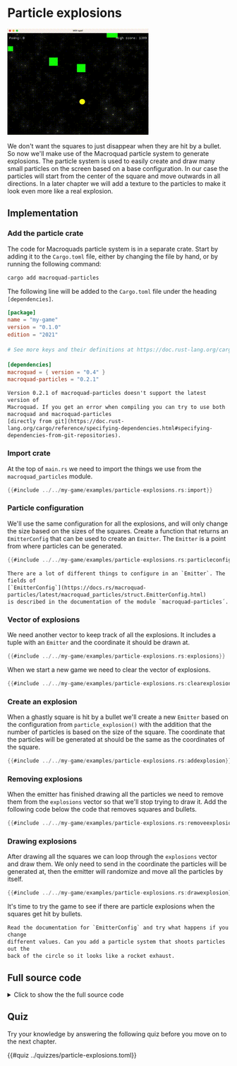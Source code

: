 # Particle explosions

![Screenshot](images/particle-explosions.gif#center)

We don't want the squares to just disappear when they are hit by a bullet. So
now we'll make use of the Macroquad particle system to generate explosions.
The particle system is used to easily create and draw many small particles on
the screen based on a base configuration. In our case the particles will start
from the center of the square and move outwards in all directions. In a later
chapter we will add a texture to the particles to make it look even more like
a real explosion.

## Implementation

### Add the particle crate

The code for Macroquads particle system is in a separate crate. Start by
adding it to the `Cargo.toml` file, either by changing the file by hand, or by
running the following command:

```sh
cargo add macroquad-particles
```

The following line will be added to the `Cargo.toml` file under the heading
`[dependencies]`.

```toml [hl,10]
[package]
name = "my-game"
version = "0.1.0"
edition = "2021"

# See more keys and their definitions at https://doc.rust-lang.org/cargo/reference/manifest.html

[dependencies]
macroquad = { version = "0.4" }
macroquad-particles = "0.2.1"
```

```admonish bug
Version 0.2.1 of macroquad-particles doesn't support the latest version of
Macroquad. If you get an error when compiling you can try to use both
macroquad and macroquad-particles 
[directly from git](https://doc.rust-lang.org/cargo/reference/specifying-dependencies.html#specifying-dependencies-from-git-repositories).
```

### Import crate

At the top of `main.rs` we need to import the things we use from the
`macroquad_particles` module.

```rust
{{#include ../../my-game/examples/particle-explosions.rs:import}}
```

### Particle configuration

We'll use the same configuration for all the explosions, and will only change
the size based on the sizes of the squares. Create a function that returns an
`EmitterConfig` that can be used to create an `Emitter`. The `Emitter` is a
point from where particles can be generated.

```rust
{{#include ../../my-game/examples/particle-explosions.rs:particleconfig}}
```

```admonish info
There are a lot of different things to configure in an `Emitter`. The fields of 
[`EmitterConfig`](https://docs.rs/macroquad-particles/latest/macroquad_particles/struct.EmitterConfig.html)
is described in the documentation of the module `macroquad-particles´.
```

### Vector of explosions

We need another vector to keep track of all the explosions. It includes a
tuple with an `Emitter` and the coordinate it should be drawn at.

```rust
{{#include ../../my-game/examples/particle-explosions.rs:explosions}}
```

When we start a new game we need to clear the vector of explosions.

```rust [hl,4]
{{#include ../../my-game/examples/particle-explosions.rs:clearexplosions}}
```

### Create an explosion

When a ghastly square is hit by a bullet we'll create a new `Emitter` based on
the configuration from `particle_explosion()` with the addition that the
number of particles is based on the size of the square. The coordinate that
the particles will be generated at should be the same as the coordinates of
the square.

```rust [hl,8-14]
{{#include ../../my-game/examples/particle-explosions.rs:addexplosion}}
```

### Removing explosions

When the emitter has finished drawing all the particles we need to remove them
from the `explosions` vector so that we'll stop trying to draw it. Add the
following code below the code that removes squares and bullets.

```rust
{{#include ../../my-game/examples/particle-explosions.rs:removeexplosions}}
```

### Drawing explosions

After drawing all the squares we can loop through the `explosions` vector and
draw them. We only need to send in the coordinate the particles will be
generated at, then the emitter will randomize and move all the particles by
itself.

```rust
{{#include ../../my-game/examples/particle-explosions.rs:drawexplosion}}
```

It's time to try the game to see if there are particle explosions when the
squares get hit by bullets.

```admonish tip title="Challenge" class="challenge"
Read the documentation for `EmitterConfig` and try what happens if you change
different values. Can you add a particle system that shoots particles out the
back of the circle so it looks like a rocket exhaust.
```

<div class="noprint">

## Full source code

<details>
  <summary>Click to show the the full source code</summary>

```rust
{{#include ../../my-game/examples/particle-explosions.rs:all}}
```
</details>
</div>

## Quiz

Try your knowledge by answering the following quiz before you move on to the
next chapter.

{{#quiz ../quizzes/particle-explosions.toml}}
